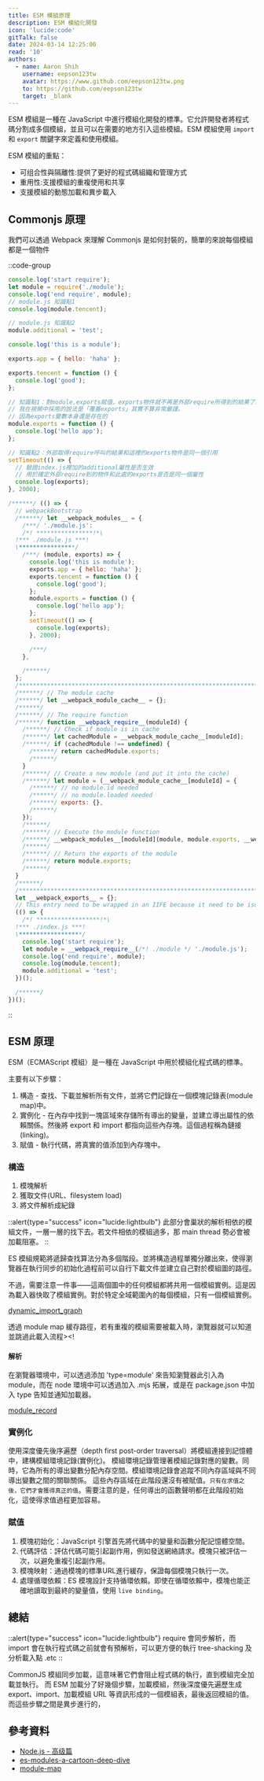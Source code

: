 ```yaml
---
title: ESM 模組原理
description: ESM 模組化開發
icon: 'lucide:code'
gitTalk: false
date: 2024-03-14 12:25:00
read: '10'
authors:
  - name: Aaron Shih
    username: eepson123tw
    avatar: https://www.github.com/eepson123tw.png
    to: https://github.com/eepson123tw
    target: _blank
---
```


ESM 模組是一種在 JavaScript 中進行模組化開發的標準。它允許開發者將程式碼分割成多個模組，並且可以在需要的地方引入這些模組。ESM 模組使用 `import` 和 `export` 關鍵字來定義和使用模組。

ESM 模組的重點：

- 可组合性與隔離性:提供了更好的程式碼組織和管理方式
- 重用性:支援模組的重複使用和共享
- 支援模組的動態加載和異步載入

## Commonjs 原理

我們可以透過 Webpack 來理解 Commonjs 是如何封裝的，簡單的來說每個模組都是一個物件

::code-group

```js [index.js]
console.log('start require');
let module = require('./module');
console.log('end require', module);
// module.js 知識點1
console.log(module.tencent);

// module.js 知識點2
module.additional = 'test';
```

```js [module.js]
console.log('this is a module');

exports.app = { hello: 'haha' };

exports.tencent = function () {
  console.log('good');
};

// 知識點1：對module.exports賦值，exports物件就不再是外部require所得到的結果了。
// 我在視頻中採用的說法是「覆蓋exports」其實不算非常嚴謹。
// 因為exports變數本身還是存在的
module.exports = function () {
  console.log('hello app');
};

// 知識點2：外部取得require呼叫的結果和這裡的exports物件是同一個引用
setTimeout(() => {
  // 驗證index.js裡加的additional屬性是否生效
  // 用於確定外部require到的物件和此處的exports是否是同一個屬性
  console.log(exports);
}, 2000);
```

```js [webpack.js]
/******/ (() => {
  // webpackBootstrap
  /******/ let __webpack_modules__ = {
    /***/ './module.js':
    /*! ****************!*\
  !*** ./module.js ***!
  \****************/
    /***/ (module, exports) => {
      console.log('this is module');
      exports.app = { hello: 'haha' };
      exports.tencent = function () {
        console.log('good');
      };
      module.exports = function () {
        console.log('hello app');
      };
      setTimeout(() => {
        console.log(exports);
      }, 2000);

      /***/
    },

    /******/
  };
  /************************************************************************/
  /******/ // The module cache
  /******/ let __webpack_module_cache__ = {};
  /******/
  /******/ // The require function
  /******/ function __webpack_require__(moduleId) {
    /******/ // Check if module is in cache
    /******/ let cachedModule = __webpack_module_cache__[moduleId];
    /******/ if (cachedModule !== undefined) {
      /******/ return cachedModule.exports;
      /******/
    }
    /******/ // Create a new module (and put it into the cache)
    /******/ let module = (__webpack_module_cache__[moduleId] = {
      /******/ // no module.id needed
      /******/ // no module.loaded needed
      /******/ exports: {},
      /******/
    });
    /******/
    /******/ // Execute the module function
    /******/ __webpack_modules__[moduleId](module, module.exports, __webpack_require__);
    /******/
    /******/ // Return the exports of the module
    /******/ return module.exports;
    /******/
  }
  /******/
  /************************************************************************/
  let __webpack_exports__ = {};
  // This entry need to be wrapped in an IIFE because it need to be isolated against other modules in the chunk.
  (() => {
    /*! ******************!*\
  !*** ./index.js ***!
  \******************/
    console.log('start require');
    let module = __webpack_require__(/*! ./module */ './module.js');
    console.log('end require', module);
    console.log(module.tencent);
    module.additional = 'test';
  })();

  /******/
})();
```

::

## ESM 原理

ESM（ECMAScript 模組）是一種在 JavaScript 中用於模組化程式碼的標準。

主要有以下步驟：

1. 構造 - 查找、下載並解析所有文件，並將它們記錄在一個模塊記錄表(module map)中。
2. 實例化 - 在內存中找到一塊區域來存儲所有導出的變量，並建立導出屬性的依賴關係。然後將 export 和 import 都指向這些內存塊。這個過程稱為鏈接(linking)。
3. 賦值 - 執行代碼，將真實的值添加到內存塊中。

### 構造

1. 模塊解析
2. 獲取文件(URL、filesystem load)
3. 將文件解析成紀錄

::alert{type="success" icon="lucide:lightbulb"}
此部分會巢狀的解析相依的模組文件，一層一層的找下去。若文件相依的模組過多，那 main thread 勢必會被加載阻塞。
::

ES 模組規範將遞歸查找算法分為多個階段。並將構造過程單獨分離出來，使得瀏覽器在執行同步的初始化過程前可以自行下載文件並建立自己對於模組圖的路徑。

不過，需要注意一件事——這兩個圖中的任何模組都將共用一個模組實例。這是因為載入器快取了模組實例。對於特定全域範圍內的每個模組，只有一個模組實例。

[dynamic_import_graph](https://hacks.mozilla.org/files/2018/03/14dynamic_import_graph.png)

透過 module map 緩存路徑，若有重複的模組需要被載入時，瀏覽器就可以知道並跳過此載入流程><!

#### 解析

在瀏覽器環境中，可以透過添加 'type=module' 來告知瀏覽器此引入為 module，而在 node 環境中可以透過加入 .mjs 拓展，或是在 package.json 中加入 type 告知並通知加載器。

[module_record](https://hacks.mozilla.org/files/2018/03/05_module_record.png)

### 實例化

使用深度優先後序遍歷（depth first post-order traversal）將模組連接到記憶體中，建構模組環境記錄(實例化)。
模組環境記錄管理著模組記錄對應的變數。同時，它為所有的導出變數分配內存空間。模組環境記錄會追蹤不同內存區域與不同導出變數之間的關聯關係。
這些內存區域在此階段還沒有被賦值。`只有在求值之後，它們才會獲得真正的值`。需要注意的是，任何導出的函數聲明都在此階段初始化，這使得求值過程更加容易。

### 賦值

1. 模塊初始化：JavaScript 引擎首先將代碼中的變量和函數分配記憶體空間。
2. 代碼評估：評估代碼可能引起副作用，例如發送網絡請求。模塊只被評估一次，以避免重複引起副作用。
3. 模塊映射：通過模塊的標準URL進行緩存，保證每個模塊只執行一次。
4. 處理循環依賴：ES 模塊設計支持循環依賴。即使在循環依賴中，模塊也能正確地讀取到最終的變量值，使用 `live binding`。

## 總結

::alert{type="success" icon="lucide:lightbulb"}
require 會同步解析，而 import 會在執行程式碼之前就會有預解析，可以更方便的執行 tree-shacking 及 分析載入點 .etc
::

CommonJS 模組同步加載，這意味著它們會阻止程式碼的執行，直到模組完全加載並執行。
而 ESM 加載分了好幾個步驟，加載模組，然後深度優先遍歷生成 export、import、加載模組 URL 等資訊形成的一個模組表，最後返回模組的值。而這些步驟之間是異步進行的，

## 參考資料

- [Node.js - 高级篇](https://www.yuque.com/haixueyewupingtaibuqianduanchengchangjihua/tk9sk4/myx1nzzfwhd8nb6w#wuSdV)
- [es-modules-a-cartoon-deep-dive](https://hacks.mozilla.org/2018/03/es-modules-a-cartoon-deep-dive/)
- [module-map](https://html.spec.whatwg.org/multipage/webappapis.html#module-map)
